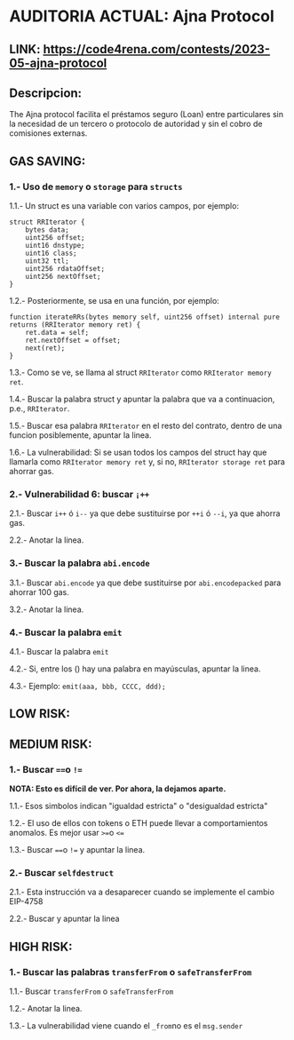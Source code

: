 # AUDITORIA ACTUAL: Ajna Protocol

## LINK: https://code4rena.com/contests/2023-05-ajna-protocol

## Descripcion:

The Ajna protocol facilita el préstamos seguro (Loan) entre particulares sin la necesidad de un tercero o protocolo de autoridad 
y sin el cobro de comisiones externas.


## GAS SAVING:

### 1.- Uso de `memory` o `storage` para `structs`

1.1.- Un struct es una variable con varios campos, por ejemplo:


    struct RRIterator {
        bytes data;
        uint256 offset;
        uint16 dnstype;
        uint16 class;
        uint32 ttl;
        uint256 rdataOffset;
        uint256 nextOffset;
    }

1.2.- Posteriormente, se usa en una función, por ejemplo:


    function iterateRRs(bytes memory self, uint256 offset) internal pure returns (RRIterator memory ret) {
        ret.data = self;
        ret.nextOffset = offset;
        next(ret);
    }

1.3.- Como se ve, se llama al struct `RRIterator` como `RRIterator memory ret`.

1.4.- Buscar la palabra struct y apuntar la palabra que va a continuacion, p.e., `RRIterator`.

1.5.- Buscar esa palabra `RRIterator` en el resto del contrato, dentro de una funcion posiblemente, apuntar la linea.

1.6.- La vulnerabilidad: Si se usan todos los campos del struct hay que llamarla como `RRIterator memory ret` y, si no, `RRIterator storage ret` para ahorrar gas.

### 2.- Vulnerabilidad 6: buscar `¡++`

2.1.- Buscar `i++` ó `i--` ya que debe sustituirse por `++i` ó `--i`, ya que ahorra gas.

2.2.- Anotar la linea.

### 3.-  Buscar la palabra `abi.encode`

3.1.- Buscar `abi.encode` ya que debe sustituirse por `abi.encodepacked` para ahorrar 100 gas.

3.2.- Anotar la linea.

### 4.- Buscar la palabra `emit`

4.1.- Buscar la palabra `emit`

4.2.- Si, entre los () hay una palabra en mayúsculas, apuntar la linea.

4.3.- Ejemplo: `emit(aaa, bbb, CCCC, ddd);`

## LOW RISK:

## MEDIUM RISK:

### 1.- Buscar `==`o `!=`

**NOTA: Esto es difícil de ver. Por ahora, la dejamos aparte.**

1.1.- Esos simbolos indican "igualdad estricta" o "desigualdad estricta"

1.2.- El uso de ellos con tokens o ETH puede llevar a comportamientos anomalos. Es mejor usar `>=`o `<=`

1.3.- Buscar `==`o `!=` y apuntar la linea.


### 2.- Buscar `selfdestruct`

2.1.- Esta instrucción va a desaparecer cuando se implemente el cambio EIP-4758

2.2.- Buscar y apuntar la linea

## HIGH RISK:

### 1.- Buscar las palabras `transferFrom`  o `safeTransferFrom`

1.1.- Buscar `transferFrom`  o `safeTransferFrom`

1.2.- Anotar la linea.

1.3.- La vulnerabilidad viene cuando el `_from`no es el `msg.sender`






